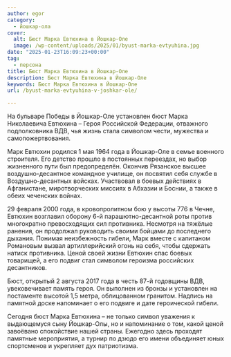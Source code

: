 ```yaml
---
author: egor
category:
  - йошкар-ола
cover:
  alt: Бюст Марка Евтюхина в Йошкар-Оле
  image: /wp-content/uploads/2025/01/byust-marka-evtyuhina.jpg
date: "2025-01-23T16:09:23+00:00"
tag:
  - персона
title: Бюст Марка Евтюхина в Йошкар-Оле
description: Бюст Марка Евтюхина в Йошкар-Оле
keywords: Бюст Марка Евтюхина в Йошкар-Оле
url: /byust-marka-evtyuhina-v-joshkar-ole/

---
```

На бульваре Победы в Йошкар-Оле установлен бюст Марка Николаевича Евтюхина – Героя Российской Федерации, отважного подполковника ВДВ, чья жизнь стала символом чести, мужества и самопожертвования.

Марк Евтюхин родился 1 мая 1964 года в Йошкар-Оле в семье военного строителя. Его детство прошло в постоянных переездах, но выбор жизненного пути был предопределён. Окончив Рязанское высшее воздушно-десантное командное училище, он посвятил себя службе в Воздушно-десантных войсках. Участвовал в боевых действиях в Афганистане, миротворческих миссиях в Абхазии и Боснии, а также в обеих чеченских войнах.

29 февраля 2000 года, в кровопролитном бою у высоты 776 в Чечне, Евтюхин возглавил оборону 6-й парашютно-десантной роты против многократно превосходящих сил противника. Несмотря на тяжёлые ранения, он продолжал руководить своими бойцами до последнего дыхания. Понимая неизбежность гибели, Марк вместе с капитаном Романовым вызвал артиллерийский огонь на себя, чтобы сдержать натиск противника. Ценой своей жизни Евтюхин спас боевых товарищей, а его подвиг стал символом героизма российских десантников.

Бюст, открытый 2 августа 2017 года в честь 87-й годовщины ВДВ, увековечивает память героя. Он выполнен из бронзы и установлен на постаменте высотой 1,5 метра, облицованном гранитом. Надпись на памятной доске напоминает о его подвиге и дате героической гибели.

Сегодня бюст Марка Евтюхина – не только символ уважения к выдающемуся сыну Йошкар-Олы, но и напоминание о том, какой ценой завоёвано спокойствие нашей страны. Ежегодно здесь проходят памятные мероприятия, а турнир по дзюдо его имени объединяет юных спортсменов и укрепляет дух патриотизма.

